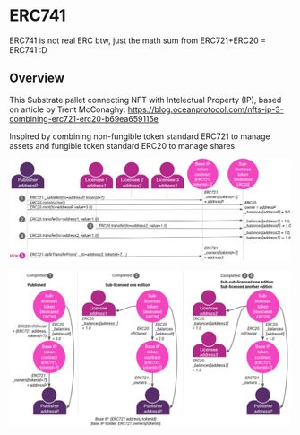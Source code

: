 # ERC741

ERC741 is not real ERC btw, just the math sum from ERC721+ERC20 = ERC741 :D

## Overview

This Substrate pallet connecting NFT with Intelectual Property (IP), based on article by Trent McConaghy: https://blog.oceanprotocol.com/nfts-ip-3-combining-erc721-erc20-b69ea659115e

Inspired by combining non-fungible token standard ERC721 to manage assets and fungible token standard ERC20 to manage shares.

![ERC741](erc741.png)

![ERC741](erc741-uml-structure-diagram.png)

